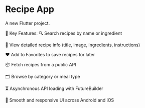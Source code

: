 # Recipe App

A new Flutter project.

🧩 Key Features:
🔍 Search recipes by name or ingredient

🍱 View detailed recipe info (title, image, ingredients, instructions)

❤️ Add to Favorites to save recipes for later

📦 Fetch recipes from a public API

🗂️ Browse by category or meal type

⏳ Asynchronous API loading with FutureBuilder

📱 Smooth and responsive UI across Android and iOS

